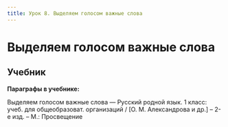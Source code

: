 ```yaml
---
title: Урок 8. Выделяем голосом важные слова
---
```


# Выделяем голосом важные слова

## Учебник

<p><strong>Параграфы в учебнике:</strong></p>
<p>Выделяем голосом важные слова &mdash; <span style="font-weight: 400;">Русский родной язык. 1 класс: учеб. для общеобразоват. организаций / [О. М. Александрова и др.] &ndash; 2-е изд. &ndash; М.: Просвещение</span></p>
<h3>&nbsp;</h3>